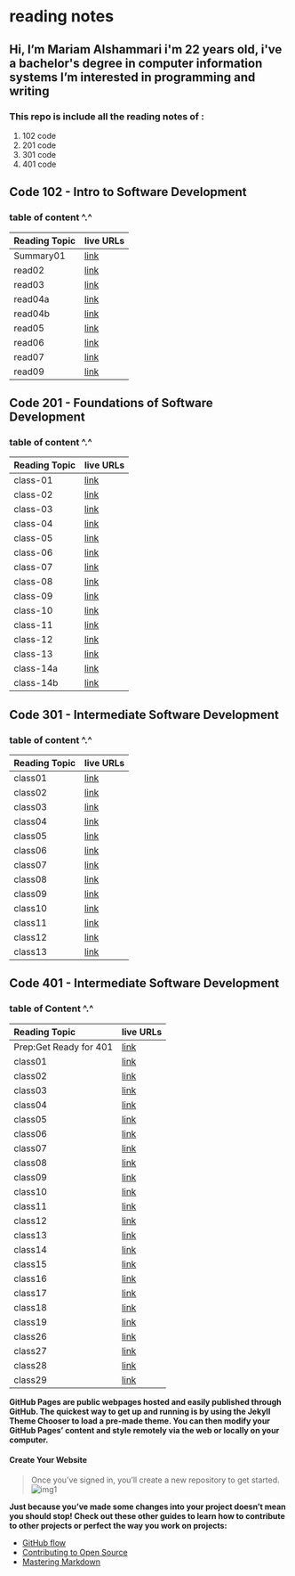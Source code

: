 # **reading notes**

## Hi, I’m Mariam Alshammari i'm 22 years old, i've a bachelor's degree in computer information systems I’m interested in programming and writing

### **This repo is include all the reading notes of :**

1. 102 code
2. 201 code
3. 301 code
4. 401 code

## **Code 102 - Intro to Software Development**

### table of content ^.^

| Reading Topic  | live URLs    |
| :------------- | :---------- |
| Summary01      |[link](https://mariamalshammari.github.io/reading-notes2/Summary)|
| read02         |[link](https://mariamalshammari.github.io/reading-notes2/read02) |
| read03         |[link](https://mariamalshammari.github.io/reading-notes2/read03) |
| read04a         |[link](https://mariamalshammari.github.io/reading-notes2/read04a) |
| read04b         |[link](https://mariamalshammari.github.io/reading-notes2/read04b) |
| read05         |[link](https://mariamalshammari.github.io/reading-notes2/read05) |
| read06         |[link](https://mariamalshammari.github.io/reading-notes2/read06) |
| read07         |[link](https://mariamalshammari.github.io/reading-notes2/read07) |
| read09         |[link](https://mariamalshammari.github.io/reading-notes2/read09) |

## **Code 201 - Foundations of Software Development**

### table of content  ^.^

| Reading Topic  | live URLs    |
| :------------- | :---------- |
| class-01         |[link](https://mariamalshammari.github.io/reading-notes/class-01)|
| class-02         |[link](https://mariamalshammari.github.io/reading-notes/class-02) |
| class-03         |[link](https://mariamalshammari.github.io/reading-notes/class-03) |
| class-04         |[link](https://mariamalshammari.github.io/reading-notes/class-04) |
| class-05         |[link](https://mariamalshammari.github.io/reading-notes/class-05) |
| class-06         |[link](https://mariamalshammari.github.io/reading-notes/class-06) |
| class-07         |[link](https://mariamalshammari.github.io/reading-notes/class-07) |
| class-08         |[link](https://mariamalshammari.github.io/reading-notes/class-08) |
| class-09         |[link](https://mariamalshammari.github.io/reading-notes/class-09) |
| class-10         |[link](https://mariamalshammari.github.io/reading-notes/class-10) |
| class-11         |[link](https://mariamalshammari.github.io/reading-notes/class-11) |
| class-12         |[link](https://mariamalshammari.github.io/reading-notes/class-12) |
| class-13         |[link](https://mariamalshammari.github.io/reading-notes/class-13) |
| class-14a         |[link](https://mariamalshammari.github.io/reading-notes/class-14a) |
| class-14b         |[link](https://mariamalshammari.github.io/reading-notes/class-14b) |

## **Code 301 - Intermediate Software Development**

### table of  content ^.^

| Reading Topic  | live URLs    |
| :------------- | :---------- |
| class01        |[link](https://mariamalshammari.github.io/reading-notes/Class01)|
| class02        |[link](https://mariamalshammari.github.io/reading-notes/Class02)|
| class03        |[link](https://mariamalshammari.github.io/reading-notes/Class03)|
| class04        |[link](https://mariamalshammari.github.io/reading-notes/Class04)|
| class05        |[link](https://mariamalshammari.github.io/reading-notes/Class05)|
| class06        |[link](https://mariamalshammari.github.io/reading-notes/Class06)|
| class07        |[link](https://mariamalshammari.github.io/reading-notes/Class07)|
| class08        |[link](https://mariamalshammari.github.io/reading-notes/Class08)|
| class09        |[link](https://mariamalshammari.github.io/reading-notes/Class09)|
| class10        |[link](https://mariamalshammari.github.io/reading-notes/Class10)|
| class11        |[link](https://mariamalshammari.github.io/reading-notes/Class11)|
| class12        |[link](https://mariamalshammari.github.io/reading-notes/Class12)|
| class13        |[link](https://mariamalshammari.github.io/reading-notes/Class13)|

## **Code 401 - Intermediate Software Development**

### table of  Content ^.^

| Reading Topic  | live URLs    |
| :------------- | :---------- |
| Prep:Get Ready for 401        |[link](https://mariamalshammari.github.io/reading-notes/Prep)|
| class01        |[link](https://mariamalshammari.github.io/reading-notes/Class01-401)|
| class02        |[link](https://mariamalshammari.github.io/reading-notes/Class02-401)|
| class03        |[link](https://mariamalshammari.github.io/reading-notes/Class03-401)|
| class04        |[link](https://mariamalshammari.github.io/reading-notes/Class04-401)|
| class05        |[link](https://mariamalshammari.github.io/reading-notes/Class05-401)|
| class06        |[link](https://mariamalshammari.github.io/reading-notes/Class06-401)|
| class07        |[link](https://mariamalshammari.github.io/reading-notes/Class07-401)|
| class08        |[link](https://mariamalshammari.github.io/reading-notes/Class08-401)|
| class09        |[link](https://mariamalshammari.github.io/reading-notes/Class09-401)|
| class10        |[link](https://mariamalshammari.github.io/reading-notes/Class10-401)|
| class11        |[link](https://mariamalshammari.github.io/reading-notes/Class11-401)|
| class12        |[link](https://mariamalshammari.github.io/reading-notes/Class12-401)|
| class13        |[link](https://mariamalshammari.github.io/reading-notes/Class13-401)|
| class14        |[link](https://mariamalshammari.github.io/reading-notes/Class14-401)|
| class15        |[link](https://mariamalshammari.github.io/reading-notes/Class15-401)|
| class16        |[link](https://mariamalshammari.github.io/reading-notes/Class16-401)|
| class17        |[link](https://mariamalshammari.github.io/reading-notes/Class17-401)|
| class18        |[link](https://mariamalshammari.github.io/reading-notes/Class18-401)|
| class19        |[link](https://mariamalshammari.github.io/reading-notes/Class19-401)|
| class26        |[link](https://mariamalshammari.github.io/reading-notes/Class26-401)|
| class27        |[link](https://mariamalshammari.github.io/reading-notes/Class27-401)|
| class28        |[link](https://mariamalshammari.github.io/reading-notes/Class28-401)|
| class29        |[link](https://mariamalshammari.github.io/reading-notes/Class29-401)|

**GitHub Pages are public webpages hosted and easily published through GitHub. The quickest way to get up and running is by using the Jekyll Theme Chooser to load a pre-made theme. You can then modify your GitHub Pages’ content and style remotely via the web or locally on your computer.**

#### Create Your Website

>Once you’ve signed in, you’ll create a new repository to get started.
![img1](https://guides.github.com/features/pages/create-new-repo-button.png)

**Just because you’ve made some changes into your project doesn’t mean you should stop! Check out these other guides to learn how to contribute to other projects or perfect the way you work on projects:**

* [GitHub flow](https://guides.github.com/introduction/flow/)
* [Contributing to Open Source](https://opensource.guide/how-to-contribute/)
* [Mastering Markdown](https://guides.github.com/features/mastering-markdown/)
